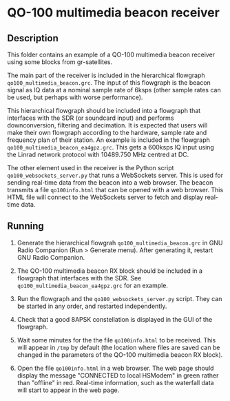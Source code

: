 # QO-100 multimedia beacon receiver

## Description

This folder contains an example of a QO-100 multimedia beacon receiver using
some blocks from gr-satellites.

The main part of the receiver is included in the hierarchical flowgraph
`qo100_multimedia_beacon.grc`. The input of this flowgraph is the beacon signal
as IQ data at a nominal sample rate of 6ksps (other sample rates can be used,
but perhaps with worse performance).

This hierarchical flowgraph should be included into a flowgraph that interfaces
with the SDR (or soundcard input) and performs downconversion, filtering and
decimation. It is expected that users will make their own flowgraph according to
the hardware, sample rate and frequency plan of their station. An example is
included in the flowgraph `qo100_multimedia_beacon_ea4gpz.grc`. This gets a
600ksps IQ input using the Linrad network protocol with 10489.750 MHz centred at
DC.

The other element used in the receiver is the Python script
`qo100_websockets_server.py` that runs a WebSockets server. This is used for
sending real-time data from the beacon into a web browser. The beacon transmits
a file `qo100info.html` that can be opened with a web browser. This HTML file
will connect to the WebSockets server to fetch and display real-time data.

## Running

1. Generate the hierarchical flowgrah `qo100_multimedia_beacon.grc` in GNU Radio
Companion (Run > Generate menu). After generating it, restart GNU Radio
Companion.

2. The QO-100 multimedia beacon RX block should be included in a flowgraph
that interfaces with the SDR. See `qo100_multimedia_beacon_ea4gpz.grc` for an
example.

3. Run the flowgraph and the `qo100_websockets_server.py` script. They can be
started in any order, and restarted independently.

4. Check that a good 8APSK constellation is displayed in the GUI of the
flowgraph.

5. Wait some minutes for the the file `qo100info.html` to be received. This will
appear in `/tmp` by default (the location where files are saved can be changed in
the parameters of the QO-100 multimedia beacon RX block).

6. Open the file `qo100info.html` in a web browser. The web page should display
the message "CONNECTED to local HSModem" in green rather than "offline" in
red. Real-time information, such as the waterfall data will start to appear in
the web page.
